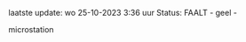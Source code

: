 laatste update: 
wo 25-10-2023  3:36   uur 
Status: FAALT - geel - 
<div class="service Y">microstation</div>